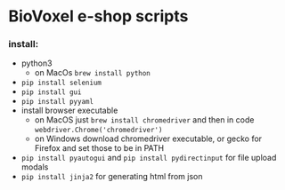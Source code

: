 # BioVoxel e-shop scripts

### install:
- python3
  - on MacOs `brew install python`
- `pip install selenium`
- `pip install gui`
- `pip install pyyaml`
- install browser executable
  - on MacOS just `brew install chromedriver` and then in code `webdriver.Chrome('chromedriver')`
  - on Windows download chromedriver executable, or gecko for Firefox and set those to be in PATH
- `pip install pyautogui` and `pip install pydirectinput` for file upload modals
- `pip install jinja2` for generating html from json
